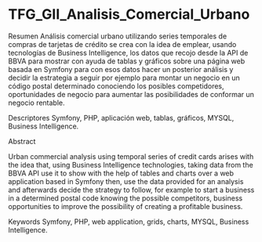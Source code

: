 # TFG_GII_Analisis_Comercial_Urbano

Resumen
Análisis comercial urbano utilizando series temporales de compras de tarjetas de crédito se crea con la idea de emplear, usando tecnologías de Business Intelligence, los datos que recojo desde la API de BBVA para mostrar con ayuda de tablas y gráficos sobre una página web basada en Symfony para con esos datos hacer un posterior análisis y decidir la estrategia a seguir por ejemplo para montar un negocio en un código postal determinado conociendo los posibles competidores, oportunidades de negocio para aumentar las posibilidades de conformar un negocio rentable.

Descriptores
Symfony, PHP, aplicación web, tablas, gráficos, MYSQL, Business Intelligence. 

Abstract

Urban commercial analysis using temporal series of credit cards arises with the idea that, using Business Intelligence technologies, taking data from the BBVA API use it to show with the help of tables and charts over a web application based in Symfony then, use the data provided  for an analysis and afterwards decide the strategy to follow, for example to start a business in a determined postal code knowing the possible competitors, business opportunities to improve the possibility of creating a profitable business.


Keywords
Symfony, PHP, web application, grids, charts, MYSQL, Business Intelligence.


